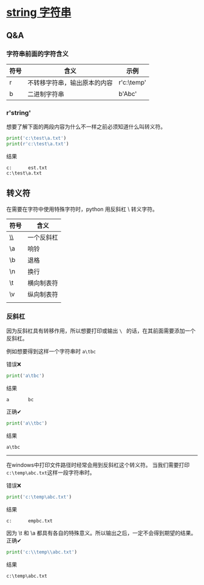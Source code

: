 # [string 字符串](https://docs.python.org/zh-cn/3/library/string.html)

## Q&A

### 字符串前面的字符含义

| 符号  | 含义             | 示例         |
|-----|----------------|------------|
| r   | 不转移字符串，输出原本的内容 | r'c:\temp' |
| b   | 二进制字符串         | b'Abc'     |



### r'string'

想要了解下面的两段内容为什么不一样之前必须知道什么叫转义符。
```python
print('c:\test\a.txt')
print(r'c:\test\a.txt')
```
结果
```
c:      est.txt
c:\test\a.txt
```


## 转义符
在需要在字符中使用特殊字符时，python 用反斜杠 \ 转义字符。

| 符号           | 含义    |
|--------------|-------|
| [\\\\](#反斜杠) | 一个反斜杠 |
| \a           | 响铃    |
| \b           | 退格    |
| \n           | 换行    |
| \t           | 横向制表符 |
| \v           | 纵向制表符 |
|              |       |


### 反斜杠

因为反斜杠具有转移作用，所以想要打印或输出 `\ ` 的话，在其前面需要添加一个反斜杠。

例如想要得到这样一个字符串时 `a\tbc `

错误❌
```python
print('a\tbc')
```
结果
```
a       bc
```

正确✔
```python
print('a\\tbc')
```
结果
```
a\tbc
```

---

在windows中打印文件路径时经常会用到反斜杠这个转义符。
当我们需要打印`c:\temp\abc.txt`这样一段字符串时。

错误❌
```python
print('c:\temp\abc.txt')
```
结果
```
c:      empbc.txt
```
因为 \t 和 \a 都具有各自的特殊意义。所以输出之后，一定不会得到期望的结果。
正确✔
```python
print('c:\\temp\\abc.txt')
```
结果
```
c:\temp\abc.txt
```